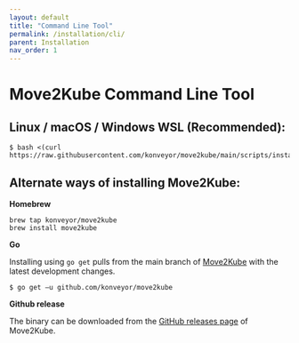 ```yaml
---
layout: default
title: "Command Line Tool"
permalink: /installation/cli/
parent: Installation
nav_order: 1
---
```


# Move2Kube Command Line Tool

## Linux / macOS / Windows WSL **(Recommended)**:
   ```console
   $ bash <(curl https://raw.githubusercontent.com/konveyor/move2kube/main/scripts/install.sh)
   ```

## Alternate ways of installing Move2Kube:

**Homebrew**

```
brew tap konveyor/move2kube
brew install move2kube
```

**Go**

Installing using `go get` pulls from the main branch of [Move2Kube](https://github.com/konveyor/move2kube) with the latest development changes.
   ```console
   $ go get –u github.com/konveyor/move2kube
   ```

**Github release**

The binary can be downloaded from the [GitHub releases page](https://github.com/konveyor/move2kube/releases) of Move2Kube.
